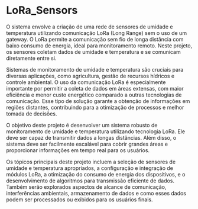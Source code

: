 # LoRa_Sensors

  O sistema envolve a criação de uma rede de sensores de umidade e temperatura utilizando
comunicação LoRa (Long Range) sem o uso de um gateway. O LoRa permite a comunicação
sem fio de longa distância com baixo consumo de energia, ideal para monitoramento remoto.
Neste projeto, os sensores coletam dados de umidade e temperatura e se comunicam
diretamente entre si.

  Sistemas de monitoramento de umidade e temperatura são cruciais para diversas aplicações,
como agricultura, gestão de recursos hídricos e controle ambiental. O uso da comunicação
LoRa é especialmente importante por permitir a coleta de dados em áreas extensas, com
maior eficiência e menor custo energético comparado a outras tecnologias de comunicação.
Esse tipo de solução garante a obtenção de informações em regiões distantes, contribuindo
para a otimização de processos e melhor tomada de decisões.

  O objetivo deste projeto é desenvolver um sistema robusto de monitoramento de umidade e
temperatura utilizando tecnologia LoRa. Ele deve ser capaz de transmitir dados a longas
distâncias. Além disso, o sistema deve ser facilmente escalável para cobrir grandes áreas e
proporcionar informações em tempo real para os usuários.

  Os tópicos principais deste projeto incluem a seleção de sensores de umidade e temperatura
apropriados, a configuração e integração de módulos LoRa, a otimização do consumo de
energia dos dispositivos, e o desenvolvimento de algoritmos para transmissão eficiente de
dados. Também serão explorados aspectos de alcance de comunicação, interferências
ambientais, armazenamento de dados e como esses dados podem ser processados ou exibidos
para os usuários finais.
